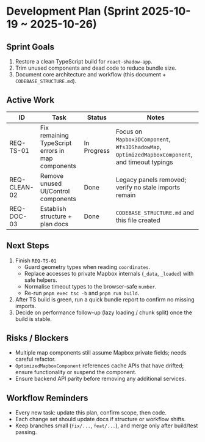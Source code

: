 # Development Plan (Sprint 2025-10-19 ~ 2025-10-26)

## Sprint Goals

1. Restore a clean TypeScript build for `react-shadow-app`.
2. Trim unused components and dead code to reduce bundle size.
3. Document core architecture and workflow (this document + `CODEBASE_STRUCTURE.md`).

## Active Work

| ID | Task | Status | Notes |
| --- | --- | --- | --- |
| REQ-TS-01 | Fix remaining TypeScript errors in map components | In Progress | Focus on `Mapbox3DComponent`, `Wfs3DShadowMap`, `OptimizedMapboxComponent`, and timeout typings |
| REQ-CLEAN-02 | Remove unused UI/Control components | Done | Legacy panels removed; verify no stale imports remain |
| REQ-DOC-03 | Establish structure + plan docs | Done | `CODEBASE_STRUCTURE.md` and this file created |

## Next Steps

1. Finish `REQ-TS-01`
   - Guard geometry types when reading `coordinates`.
   - Replace accesses to private Mapbox internals (`_data`, `_loaded`) with safe helpers.
   - Normalise timeout types to the browser-safe `number`.
   - Re-run `pnpm exec tsc -b` and `pnpm run build`.
2. After TS build is green, run a quick bundle report to confirm no missing imports.
3. Decide on performance follow-up (lazy loading / chunk split) once the build is stable.

## Risks / Blockers

- Multiple map components still assume Mapbox private fields; needs careful refactor.
- `OptimizedMapboxComponent` references cache APIs that have drifted; ensure functionality or suspend the component.
- Ensure backend API parity before removing any additional services.

## Workflow Reminders

- Every new task: update this plan, confirm scope, then code.
- Each change set should update docs if structure or workflow shifts.
- Keep branches small (`fix/...`, `feat/...`), and merge only after build/test passing.
